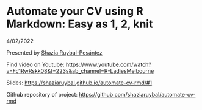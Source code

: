 Automate your CV using R Markdown: Easy as 1, 2, knit
================
4/02/2022

Presented by [Shazia Ruybal-Pesántez](https://github.com/shaziaruybal)

Find video on Youtube:
<https://www.youtube.com/watch?v=Fc1RwRskk08&t=223s&ab_channel=R-LadiesMelbourne>

Slides: <https://shaziaruybal.github.io/automate-cv-rmd/#1>

Github repository of project:
<https://github.com/shaziaruybal/automate-cv-rmd>
